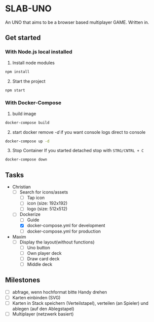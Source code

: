 # SLAB-UNO

An UNO that aims to be a browser based multiplayer GAME.
Written in.

## Get started
### With Node.js local installed
1. Install node modules
```bash
npm install
```
2. Start the project
```bash
npm start 
```
### With Docker-Compose
1. build image
```bash
docker-compose build
```
2. start docker
remove *-d* if you want console logs direct to console
```bash
docker-compose up -d
```
3. Stop Container
If you started detached stop with `STRG/CNTRL + C`  
```bash
docker-compose down
```

## Tasks
- Christian
  - [ ] Search for icons/assets
    - [ ] Tap icon
    - [ ] icon (size: 192x192)
    - [ ] logo (size: 512x512)
  - [ ] Dockerize
    - [ ] Guide
    - [x] docker-compose.yml for development
    - [ ] docker-compose.yml for production
- Maxim
  - [ ] Display the layout(without functions)
    - [ ] Uno button
    - [ ] Own player deck
    - [ ] Draw card deck
    - [ ] Middle deck

## Milestones

- [ ] abfrage, wenn hochformat bitte Handy drehen
- [ ] Karten einbinden (SVG)
- [ ] Karten in Stack speichern (Verteilstapel), verteilen (an Spieler) und ablegen (auf den Ablegstapel)
- [ ] Multiplayer (netzwerk basiert)
